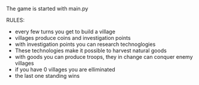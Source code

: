 The game is started with main.py

RULES:
- every few turns you get to build a village
- villages produce coins and investigation points
- with investigation points you can research technoglogies
- These technologies make it possible to harvest natural goods
- with goods you can produce troops, they in change can conquer enemy villages
- if you have 0 villages you are elliminated
- the last one standing wins
